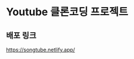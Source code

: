 # Youtube 클론코딩 프로젝트

## 배포 링크

<a href="https://songtube.netlify.app/">https://songtube.netlify.app/</a>
